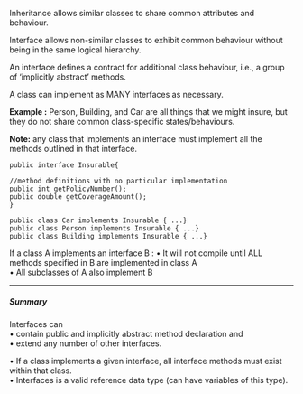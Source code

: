 Inheritance allows similar classes to share common attributes and behaviour.  

Interface allows non-similar classes to exhibit common behaviour without being in the same logical hierarchy.

An interface defines a contract for additional class behaviour, i.e., a group of ‘implicitly abstract’ methods.

A class can implement as MANY interfaces as necessary.

**Example :** 
Person, Building, and Car are all things that we might insure, but they do not share common class-specific states/behaviours.

**Note:** any class that implements an interface must implement all the methods outlined in that interface.

```
public interface Insurable{  

//method definitions with no particular implementation  
public int getPolicyNumber();  
public double getCoverageAmount();  
}

public class Car implements Insurable { ...}  
public class Person implements Insurable { ...}  
public class Building implements Insurable { ...}
```


If a class A implements an interface B :
	• It will not compile until ALL methods specified in B are implemented in class A  
	• All subclasses of A also implement B



---
##### Summary

Interfaces can  
	• contain public and implicitly abstract method declaration and  
	• extend any number of other interfaces.  

• If a class implements a given interface, all interface methods must exist within that class.  
• Interfaces is a valid reference data type (can have variables of this type).